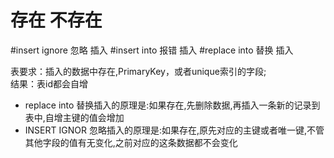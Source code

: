 #                 存在     不存在
#insert ignore    忽略     插入
#insert into       报错      插入
#replace into     替换      插入

表要求：插入的数据中存在,PrimaryKey，或者unique索引的字段;   
结果：表id都会自增  
* replace into 替换插入的原理是:如果存在,先删除数据,再插入一条新的记录到表中,自增主键的值会增加  
* INSERT IGNOR  忽略插入的原理是:如果存在,原先对应的主键或者唯一键,不管其他字段的值有无变化,之前对应的这条数据都不会变化 
